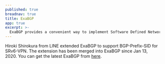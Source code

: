 ```yaml
---
published: true
breadnav: true
title: ExaBGP
app: true
excerpt: >-
  ExaBGP provides a convenient way to implement Software Defined Networking by transforming BGP messages into friendly plain text or JSON, which can then be easily handled by simple scripts or your BSS/OSS.
---
```


Hiroki Shirokura from LINE extended ExaBGP to support BGP-Prefix-SID for SRv6-VPN. The extension has been merged into ExaBGP since Jan 13, 2020. You can get the latest ExaBGP from [here](https://github.com/Exa-Networks/exabgp).
